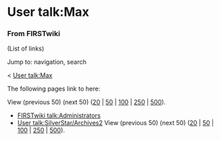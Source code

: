 # User talk:Max

### From FIRSTwiki

(List of links)

Jump to: navigation, search

&lt; [User talk:Max](/index.php?title=User_talk:Max&redirect=no "User
talk:Max" )  

The following pages link to here:

View (previous 50) (next 50)
([20](/index.php?title=Special:Whatlinkshere/User_talk:Max&limit=20&from=0
"Special:Whatlinkshere/User talk:Max" ) |
[50](/index.php?title=Special:Whatlinkshere/User_talk:Max&limit=50&from=0
"Special:Whatlinkshere/User talk:Max" ) |
[100](/index.php?title=Special:Whatlinkshere/User_talk:Max&limit=100&from=0
"Special:Whatlinkshere/User talk:Max" ) |
[250](/index.php?title=Special:Whatlinkshere/User_talk:Max&limit=250&from=0
"Special:Whatlinkshere/User talk:Max" ) |
[500](/index.php?title=Special:Whatlinkshere/User_talk:Max&limit=500&from=0
"Special:Whatlinkshere/User talk:Max" )).

  * [FIRSTwiki talk:Administrators](FIRSTwiki_talk:Administrators "FIRSTwiki talk:Administrators" )
  * [User talk:SilverStar/Archives2](User_talk:SilverStar/Archives2 "User talk:SilverStar/Archives2" )
View (previous 50) (next 50)
([20](/index.php?title=Special:Whatlinkshere/User_talk:Max&limit=20&from=0
"Special:Whatlinkshere/User talk:Max" ) |
[50](/index.php?title=Special:Whatlinkshere/User_talk:Max&limit=50&from=0
"Special:Whatlinkshere/User talk:Max" ) |
[100](/index.php?title=Special:Whatlinkshere/User_talk:Max&limit=100&from=0
"Special:Whatlinkshere/User talk:Max" ) |
[250](/index.php?title=Special:Whatlinkshere/User_talk:Max&limit=250&from=0
"Special:Whatlinkshere/User talk:Max" ) |
[500](/index.php?title=Special:Whatlinkshere/User_talk:Max&limit=500&from=0
"Special:Whatlinkshere/User talk:Max" )).

